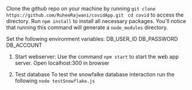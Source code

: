 Clone the github repo on your machine by running `git clone https://github.com/RuheeRajwani/covidApp.git ` 
`cd covid` to access the directory.
Run `npm install` to install all necessary packages. You'll notice that running this command will generate a `node_modules` directory. 


Set the following environment variables:
DB_USER_ID
DB_PASSWORD
DB_ACCOUNT

1. Start webserver:
Use the command `npm start` to start the web app server.
Open localhost:300 in browser

2. Test database
To test the snowfalke database interaction run the following
`node testSnowflake.js`
